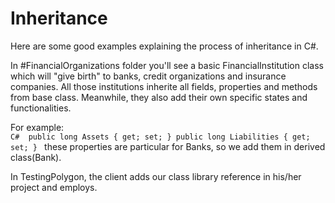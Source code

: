 # Inheritance

Here are some good examples explaining the process of inheritance in C#.

In #FinancialOrganizations folder you'll see a basic FinancialInstitution class which will "give birth" to banks, credit organizations and insurance companies.
All those institutions inherite all fields, properties and methods from base class. Meanwhile, they also add their own specific states and functionalities.

For example:  
     ```C#  public long Assets { get; set; }
            public long Liabilities { get; set; } ```
these properties are particular for Banks, so we add them in derived class(Bank).

In TestingPolygon, the client adds our class library reference in his/her project and employs.
